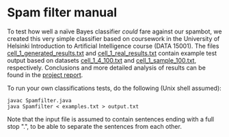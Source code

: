 # Spam filter manual

To test how well a naïve Bayes classifier _could_ fare against our spambot, 
we created this very simple classifier based on coursework in the University of Helsinki Introduction to Artificial Intelligence
course (DATA 15001). The files [cell_1_generated_results.txt](https://github.com/thalvari/SpamReviewGenerator/blob/master/spamfilter/cell_1_generated_results.txt)
and [cell_1_real_results.txt](https://github.com/thalvari/SpamReviewGenerator/blob/master/spamfilter/cell_1_real_results.txt) contain example test output based on 
datasets [cell_1_4_100.txt](https://github.com/thalvari/SpamReviewGenerator/blob/master/generated_samples/cell_1_4_100.txt) 
and [cell_1_sample_100.txt](https://github.com/thalvari/SpamReviewGenerator/blob/master/datasets/cell_1_sample_100.txt), respectively. 
Conclusions and more detailed analysis of results can be found in the [project report](https://github.com/thalvari/SpamReviewGenerator/blob/master/docs/project_report.md).

To run your own classifications tests, do the following (Unix shell assumed):

```shell
javac Spamfilter.java
java Spamfilter < examples.txt > output.txt
```

Note that the input file is assumed to contain sentences ending with a full stop ".", to be able to separate the sentences from each other.
